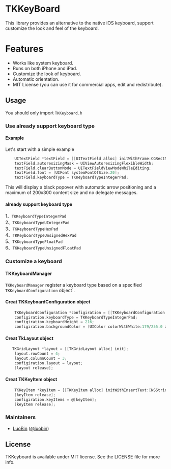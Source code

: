 TKKeyBoard
==========

This library provides an alternative to the native iOS keyboard, support customize the look and feel of the keyboard.


Features
========

* Works like system keyboard.
* Runs on both iPhone and iPad.
* Customize the look of keyboard.
* Automatic orientation.
* MIT License (you can use it for commercial apps, edit and redistribute).


## Usage

You should only import `TKKeyboard.h`

### Use already support keyboard type

#### Example

Let's start with a simple example
    
```objective-c
    UITextField *textField = [[UITextField alloc] initWithFrame:CGRectMake(20, 70, 280, 44)];
    textField.autoresizingMask = UIViewAutoresizingFlexibleWidth;
    textField.clearButtonMode = UITextFieldViewModeWhileEditing;
    textField.font = [UIFont systemFontOfSize:20];
    textField.keyboardType = TKKeyboardTypeIntegerPad;
```
    
This will display a black popover with automatic arrow positioning and a maximum of 200x300 content size and no delegate messages.

#### already support keyboard type

1、`TKKeyboardTypeIntegerPad`<br/>
2、`TKKeyboardTypeUIntegerPad`<br/>
3、`TKKeyboardTypeHexPad`<br/>
4、`TKKeyboardTypeUnsignedHexPad`<br/>
5、`TKKeyboardTypeFloatPad`<br/>
6、`TKKeyboardTypeUnsignedFloatPad`


### Customize a keyboard

#### TKKeyboardManager

`TKKeyboardManager` register a keyboard type based on a specified `TKKeyboardConfiguration` object`.

#### Creat TKKeyboardConfiguration object

```objective-c
    TKKeyboardConfiguration *configiration = [[TKKeyboardConfiguration alloc] init];
    configiration.keyboardType = TKKeyboardTypeIntegerPad;
    configiration.keyboardHeight = 216;
    configiration.backgroundColor = [UIColor colorWithWhite:179/255.0 alpha:1];
```

#### Creat TkLayout object

```objective-c
   TKGridLayout *layout = [[TKGridLayout alloc] init];
    layout.rowCount = 4;
    layout.columnCount = 3;
    configiration.layout = layout;
    [layout release];
```

#### Creat TKKeyItem object

```objective-c
    TKKeyItem *keyItem = [[TKKeyItem alloc] initWithInsertText:[NSString stringWithFormat:@"%d", i]];
    [keyItem release];
    configiration.keyItems = @[keyItem];
    [keyItem release];
```

### Maintainers

- [LuoBin](https://github.com/luobin23628) ([@luobin](mailto:luobin23628@163.com?subject=TKKeyboard))

## License

TKKeyboard is available under MIT license. See the LICENSE file for more info.
